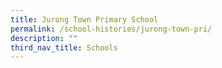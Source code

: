 ```yaml
---
title: Jurong Town Primary School
permalink: /school-histories/jurong-town-pri/
description: ""
third_nav_title: Schools
---
```


